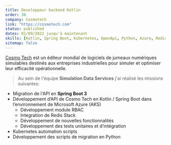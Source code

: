 ```yaml
---
title: Developpeur backend Kotlin
order: 30
company: Cosmotech
link: "https://cosmotech.com"
status: published
dates: 01/09/2022 jusqu'à maintenant
skills: [Kotlin, Spring Boot, Kubernetes, OpenApi, Python, Azure, Redis Stack, Shell, Github]
sitemap: false
---
```


[Cosmo Tech](http://cosmotech.com) est un éditeur mondial de logiciels de jumeaux numériques simulables destinés aux entreprises industrielles pour simuler et optimiser leur efficacité opérationnelle.

> Au sein de l'équipe **Simulation Data Services** j'ai réalisé les missions suivantes:
- Migration de l'API en **Spring Boot 3**
- Développement d’API de Cosmo Tech en Kotlin / Spring Boot dans l’environnement de Microsoft Azure (AKS)
    * Développement module RBAC
    * Integration de Redis Stack
    * Développement de nouvelles fonctionnalités
    * Développement des tests unitaires et d’intégration
- Kubernetes automation scripts
- Développement des scripts de migration en Python